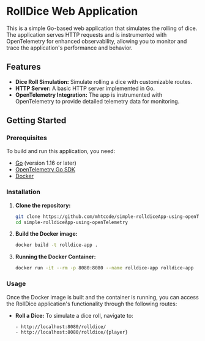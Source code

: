 # RollDice Web Application

This is a simple Go-based web application that simulates the rolling of dice. The application serves HTTP requests and is instrumented with OpenTelemetry for enhanced observability, allowing you to monitor and trace the application's performance and behavior.

## Features

- **Dice Roll Simulation:** Simulate rolling a dice with customizable routes.
- **HTTP Server:** A basic HTTP server implemented in Go.
- **OpenTelemetry Integration:** The app is instrumented with OpenTelemetry to provide detailed telemetry data for monitoring.

## Getting Started

### Prerequisites

To build and run this application, you need:

- [Go](https://golang.org/doc/install) (version 1.16 or later)
- [OpenTelemetry Go SDK](https://pkg.go.dev/go.opentelemetry.io/otel)
- [Docker](https://docs.docker.com/get-docker/)

### Installation

1. **Clone the repository:**

   ```bash
   git clone https://github.com/mhtcode/simple-rolldiceApp-using-openTelemetry.git
   cd simple-rolldiceApp-using-openTelemetry
   ```

2. **Build the Docker image:**

   ```bash
   docker build -t rolldice-app .
   ```

3. **Running the Docker Container:**
   ```bash
   docker run -it --rm -p 8080:8080 --name rolldice-app rolldice-app
   ```

### Usage

Once the Docker image is built and the container is running, you can access the RollDice application's functionality through the following routes:

- **Roll a Dice:** To simulate a dice roll, navigate to:
  ```plaintext
  - http://localhost:8080/rolldice/
  - http://localhost:8080/rolldice/{player}
  ```
